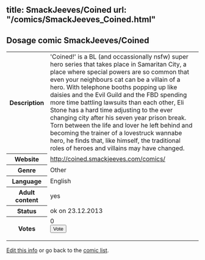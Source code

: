 title: SmackJeeves/Coined
url: "/comics/SmackJeeves_Coined.html"
---
Dosage comic SmackJeeves/Coined
-----------------------------------------

<p id="msg"></p>
<script type="text/javascript">
if (window.location.search === '?edit_info_mail=sent_ok') {
  var elem = document.getElementById("msg");
  elem.innerHTML = 'Edited information sucessfully sent for review, which is usually done daily. Thanks!';
  elem.className = 'ok';
}
</script>
<table class="comicinfo">
<tr>
<th>Description</th><td>'Coined!' is a BL (and occassionally nsfw) super hero series that takes place in Samaritan City, a place where special powers are so common that even your neighbours cat can be a villain of a hero. With telephone booths popping up like daisies and the Evil Guild and the FBD spending more time battling lawsuits than each other, Eli Stone has a hard time adjusting to the ever changing city after his seven year prison break. Torn between the life and lover he left behind and becoming the trainer of a lovestruck wannabe hero, he finds that, like himself, the traditional roles of heroes and villains may have changed.</td>
</tr>
<tr>
<th>Website</th><td><a href="http://coined.smackjeeves.com/comics/">http://coined.smackjeeves.com/comics/</a></td>
</tr>
<tr>
<th>Genre</th><td>Other</td>
</tr>
<tr>
<th>Language</th><td>English</td>
</tr>
<tr>
<th>Adult content</th><td>yes</td>
</tr>
<tr>
<th>Status</th><td>ok on 23.12.2013</td>
</tr>
<tr>
<th>Votes</th><td>0
<form action="http://gaecounter.appspot.com/count/" method="POST">
<input name="name" type="hidden" value="SmackJeeves_Coined"/>
<input name="uid" type="hidden" id="voteuid" value=""/>
<input type="submit" value="Vote"/>
</form>
</td>
</tr>
</table>
<script type="text/javascript">
var ua = navigator.userAgent;
document.getElementById("voteuid").value = ua.replace(/[^a-zA-Z0-9\._:]/g , "_");;
</script>

[Edit this info](SmackJeeves_Coined_edit.html) or go back to the [comic list](../comic-index.html).
